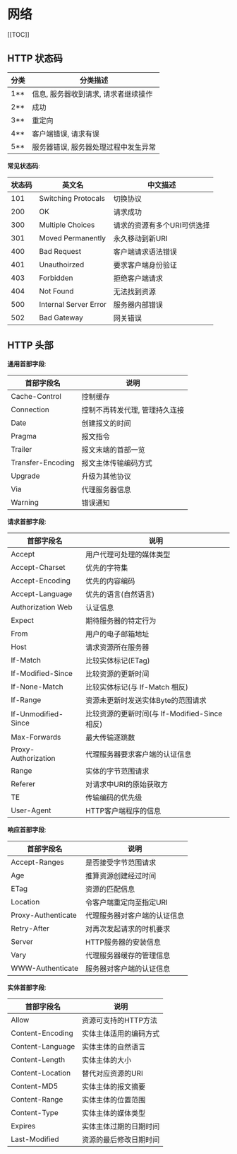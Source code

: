 # 网络

[[TOC]]

## HTTP 状态码

| 分类 | 分类描述 |
| - | - |
| 1** | 信息, 服务器收到请求, 请求者继续操作 |
| 2** | 成功 |
| 3** | 重定向 |
| 4** | 客户端错误, 请求有误 |
| 5** | 服务器错误, 服务器处理过程中发生异常 |

**常见状态码**:

| 状态码 | 英文名 | 中文描述 |
| - | - | - |
| 101 | Switching Protocals | 切换协议 |
| 200 | OK | 请求成功 |
| 300 | Multiple Choices | 请求的资源有多个URI可供选择 |
| 301 | Moved Permanently | 永久移动到新URI |
| 400 | Bad Request | 客户端请求语法错误 |
| 401 | Unauthoirzed | 要求客户端身份验证 |
| 403 | Forbidden | 拒绝客户端请求 |
| 404 | Not Found | 无法找到资源 |
| 500 | Internal Server Error | 服务器内部错误 |
| 502 | Bad Gateway | 网关错误 |

## HTTP 头部

**通用首部字段**:

| 首部字段名 | 说明 |
| - | - |
| Cache-Control | 控制缓存 |
| Connection | 控制不再转发代理, 管理持久连接 |
| Date | 创建报文的时间 |
| Pragma | 报文指令 |
| Trailer | 报文末端的首部一览 |
| Transfer-Encoding | 报文主体传输编码方式 |
| Upgrade | 升级为其他协议 |
| Via | 代理服务器信息 |
| Warning | 错误通知 |

**请求首部字段**:

| 首部字段名 | 说明 |
| - | - |
| Accept | 用户代理可处理的媒体类型 |
| Accept-Charset | 优先的字符集 |
| Accept-Encoding | 优先的内容编码 |
| Accept-Language | 优先的语言(自然语言) |
| Authorization Web | 认证信息 |
| Expect | 期待服务器的特定行为 |
| From | 用户的电子邮箱地址 |
| Host | 请求资源所在服务器 |
| If-Match | 比较实体标记(ETag) |
| If-Modified-Since | 比较资源的更新时间 |
| If-None-Match | 比较实体标记(与 If-Match 相反) |
| If-Range | 资源未更新时发送实体Byte的范围请求 |
| If-Unmodified-Since | 比较资源的更新时间(与 If-Modified-Since 相反) |
| Max-Forwards | 最大传输逐跳数 |
| Proxy-Authorization | 代理服务器要求客户端的认证信息 |
| Range | 实体的字节范围请求 |
| Referer | 对请求中URI的原始获取方 |
| TE | 传输编码的优先级 |
| User-Agent | HTTP客户端程序的信息 |

**响应首部字段**:

| 首部字段名 | 说明 |
| - | - |
| Accept-Ranges | 是否接受字节范围请求 |
| Age | 推算资源创建经过时间 |
| ETag | 资源的匹配信息 |
| Location | 令客户端重定向至指定URI |
| Proxy-Authenticate | 代理服务器对客户端的认证信息 |
| Retry-After | 对再次发起请求的时机要求 |
| Server | HTTP服务器的安装信息 |
| Vary | 代理服务器缓存的管理信息 |
| WWW-Authenticate | 服务器对客户端的认证信息 |

**实体首部字段**:

| 首部字段名 | 说明 |
| - | - |
| Allow | 资源可支持的HTTP方法 |
| Content-Encoding | 实体主体适用的编码方式 |
| Content-Language | 实体主体的自然语言 |
| Content-Length | 实体主体的大小 |
| Content-Location | 替代对应资源的URI |
| Content-MD5 | 实体主体的报文摘要 |
| Content-Range | 实体主体的位置范围 |
| Content-Type | 实体主体的媒体类型 |
| Expires | 实体主体过期的日期时间 |
| Last-Modified | 资源的最后修改日期时间 |
